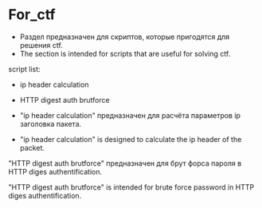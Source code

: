 # For_ctf
- Раздел предназначен для скриптов, которые пригодятся для решения ctf.
- The section is intended for scripts that are useful for solving ctf.

 script list:
 - ip header calculation
 - HTTP digest auth brutforce
 
- "ip header calculation" предназначен для расчёта параметров ip заголовка пакета.
- "ip header calculation" is designed to calculate the ip header of the packet.

"HTTP digest auth brutforce" предназначен для брут форса пароля в HTTP diges authentification.

"HTTP digest auth brutforce" is intended for brute force password in HTTP diges authentification.

